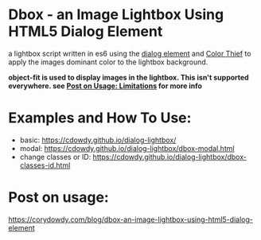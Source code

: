 # Dbox - an Image Lightbox Using HTML5 Dialog Element  

a lightbox script written in es6 using the [dialog element](https://developer.mozilla.org/en-US/docs/Web/HTML/Element/dialog) and [Color Thief](http://lokeshdhakar.com/projects/color-thief/) to apply the images dominant color to the lightbox background.   

**object-fit is used to display images in the lightbox. This isn't supported everywhere. see [Post on Usage: Limitations](https://corydowdy.com/blog/blog/dbox-an-image-lightbox-using-html5-dialog-element#limitations) for more info** 

# Examples and How To Use:  
* basic: https://cdowdy.github.io/dialog-lightbox/ 
* modal: https://cdowdy.github.io/dialog-lightbox/dbox-modal.html  
* change classes or ID: https://cdowdy.github.io/dialog-lightbox/dbox-classes-id.html  

# Post on usage:  
https://corydowdy.com/blog/dbox-an-image-lightbox-using-html5-dialog-element


